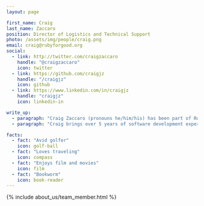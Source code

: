 ```yaml
---
layout: page

first_name: Craig
last_name: Zaccaro
position: Director of Logistics and Technical Support  
photo: /assets/img/people/craig.png
email: craig@rubyforgood.org
social:
  - link: http://twitter.com/craigzaccaro
    handle: "@craigzaccaro"
    icon: twitter
  - link: https://github.com/craigjz
    handle: "/craigjz"
    icon: github
  - link: https://www.linkedin.com/in/craigjz
    handle: "craigjz"
    icon: linkedin-in

write_up:
  - paragraph: "Craig Zaccaro (pronouns he/him/his) has been part of Ruby for Good since 2015, serving as a participant, team lead and, currently, as a member of the organizational team. Craig leads event design and execution, and lends his expertise to team leads and product managers to foster growth and inclusivity. He is also responsible for logistics in support of the in-person, DC-based Ruby for Good events. In addition, Craig provides leadership and technical support on specific software projects. This includes supporting the work of technical leads and product managers, contributing to the architectural design and development of projects and managing support for a project’s life cycle."
  - paragraph: "Craig brings over 5 years of software development experience with multiple languages and, before that, over a decade of management-level experience to his work with Ruby for Good. Craig is an active member of the DC-area Ruby community and has helped with the organization of local Ruby meetups and conferences including RubyNation and RetroRuby."

facts:
  - fact: "Avid golfer"
    icon: golf-ball
  - fact: "Loves traveling"
    icon: compass
  - fact: "Enjoys film and movies"
    icon: film
  - fact: "Bookworm"
    icon: book-reader
---
```


{% include about_us/team_member.html %}